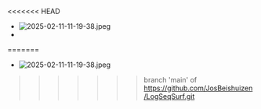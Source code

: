 <<<<<<< HEAD
- ![2025-02-11-11-19-38.jpeg](../assets/2025-02-11-11-19-38.jpeg)
-
=======
- ![2025-02-11-11-19-38.jpeg](../assets/2025-02-11-11-19-38.jpeg)
>>>>>>> branch 'main' of https://github.com/JosBeishuizen/LogSeqSurf.git
